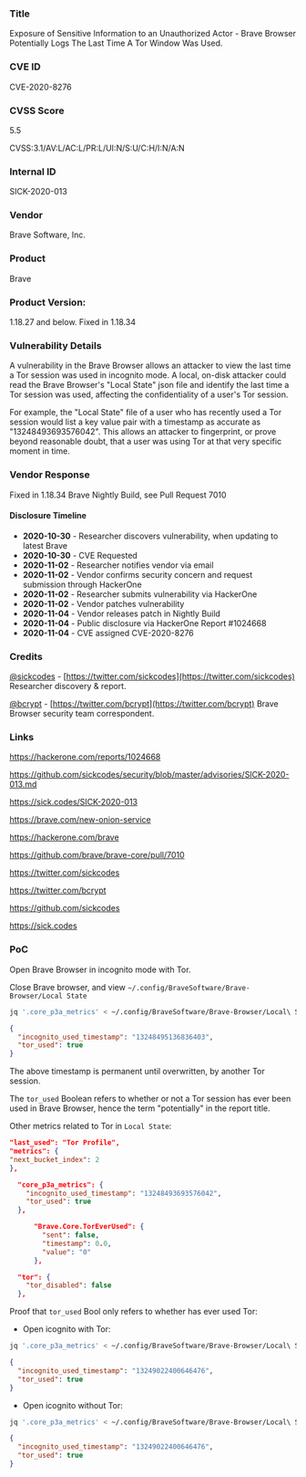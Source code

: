 ### Title
Exposure of Sensitive Information to an Unauthorized Actor - Brave Browser Potentially Logs The Last Time A Tor Window Was Used.

### CVE ID
CVE-2020-8276

### CVSS Score
5.5

CVSS:3.1/AV:L/AC:L/PR:L/UI:N/S:U/C:H/I:N/A:N

### Internal ID
SICK-2020-013
        
### Vendor
Brave Software, Inc.     
        
### Product
Brave

### Product Version:
1.18.27 and below.
Fixed in 1.18.34

### Vulnerability Details

A vulnerability in the Brave Browser allows an attacker to view the last time a Tor session was used in incognito mode. A local, on-disk attacker could read the Brave Browser's "Local State" json file and identify the last time a Tor session was used, affecting the confidentiality of a user's Tor session.

For example, the "Local State" file of a user who has recently used a Tor session would list a key value pair with a timestamp as accurate as "13248493693576042". This allows an attacker to fingerprint, or prove beyond reasonable doubt, that a user was using Tor at that very specific moment in time.

### Vendor Response
Fixed in 1.18.34 Brave Nightly Build, see Pull Request 7010

#### Disclosure Timeline
* **2020-10-30** - Researcher discovers vulnerability, when updating to latest Brave
* **2020-10-30** - CVE Requested
* **2020-11-02** - Researcher notifies vendor via email
* **2020-11-02** - Vendor confirms security concern and request submission through HackerOne
* **2020-11-02** - Researcher submits vulnerability via HackerOne
* **2020-11-02** - Vendor patches vulnerability
* **2020-11-04** - Vendor releases patch in Nightly Build
* **2020-11-04** - Public disclosure via HackerOne Report #1024668
* **2020-11-04** - CVE assigned CVE-2020-8276

### Credits

[@sickcodes](https://twitter.com/sickcodes) - [https://twitter.com/sickcodes](https://twitter.com/sickcodes) Researcher discovery & report.

[@bcrypt](https://twitter.com/bcrypt) - [https://twitter.com/bcrypt](https://twitter.com/bcrypt) Brave Browser security team correspondent.


### Links

https://hackerone.com/reports/1024668

https://github.com/sickcodes/security/blob/master/advisories/SICK-2020-013.md

https://sick.codes/SICK-2020-013

https://brave.com/new-onion-service

https://hackerone.com/brave

https://github.com/brave/brave-core/pull/7010

https://twitter.com/sickcodes

https://twitter.com/bcrypt

https://github.com/sickcodes

https://sick.codes


### PoC

Open Brave Browser in incognito mode with Tor.

Close Brave browser, and view `~/.config/BraveSoftware/Brave-Browser/Local State`

```bash
jq '.core_p3a_metrics' < ~/.config/BraveSoftware/Brave-Browser/Local\ State
```

```json
{
  "incognito_used_timestamp": "13248495136836403",
  "tor_used": true
}
```

The above timestamp is permanent until overwritten, by another Tor session.

The `tor_used` Boolean refers to whether or not a Tor session has ever been used in Brave Browser, hence the term "potentially" in the report title.

Other metrics related to Tor in `Local State`:

```json
"last_used": "Tor Profile",
"metrics": {
"next_bucket_index": 2
},

```

```json
  "core_p3a_metrics": {
    "incognito_used_timestamp": "13248493693576042",
    "tor_used": true
  },

```

```json
      "Brave.Core.TorEverUsed": {
        "sent": false,
        "timestamp": 0.0,
        "value": "0"
      },

```

```json
  "tor": {
    "tor_disabled": false
  },

```

Proof that `tor_used` Bool only refers to whether has ever used Tor:

- Open icognito with Tor:
```bash
jq '.core_p3a_metrics' < ~/.config/BraveSoftware/Brave-Browser/Local\ State
```

```json
{
  "incognito_used_timestamp": "13249022400646476",
  "tor_used": true
}
```

- Open icognito without Tor:
```bash
jq '.core_p3a_metrics' < ~/.config/BraveSoftware/Brave-Browser/Local\ State
```

```json
{
  "incognito_used_timestamp": "13249022400646476",
  "tor_used": true
}
```